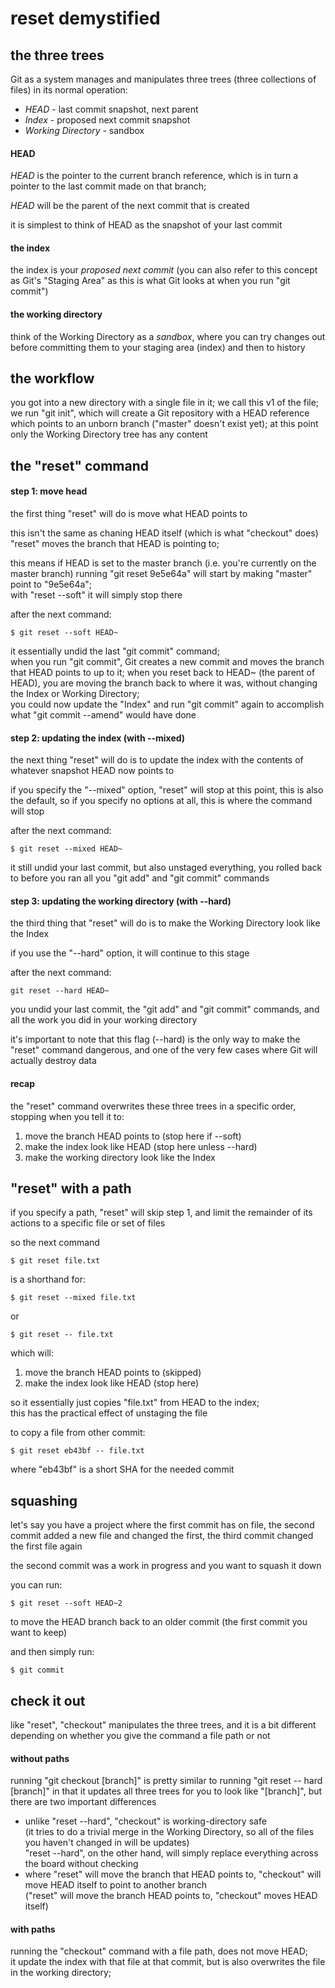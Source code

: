 reset demystified
=================


the three trees
---------------

Git as a system manages and manipulates three trees 
(three collections of files) in its normal operation:
- *HEAD* - last commit snapshot, next parent
- *Index* - proposed next commit snapshot
- *Working Directory* - sandbox


#### HEAD

*HEAD* is the pointer to the current branch reference, which is in 
turn a pointer to the last commit made on that branch;

*HEAD* will be the parent of the next commit that is created

it is simplest to think of HEAD as the snapshot 
of your last commit


#### the index

the index is your *proposed next commit*
(you can also refer to this concept as Git's "Staging Area"
as this is what Git looks at when you run "git commit")


#### the working directory

think of the Working Directory as a *sandbox*, where you can try
changes out before committing them to your staging area (index)
and then to history



the workflow
------------

you got into a new directory with a single file in it; we call this
v1 of the file;  
we run "git init", which will create a Git repository with a HEAD
reference which points to an unborn branch 
("master" doesn't exist yet); at this point only 
the Working Directory tree has any content



the "reset" command
-------------------

#### step 1: move head

the first thing "reset" will do is move what HEAD points to

this isn't the same as chaning HEAD itself (which is what "checkout"
does) "reset" moves the branch that HEAD is pointing to; 

this means if HEAD is set to the master branch (i.e. you're currently
on the master branch) running "git reset 9e5e64a" will start by 
making "master" point to "9e5e64a";  
with "reset --soft" it will simply stop there

after the next command:  
```git
$ git reset --soft HEAD~
```

it essentially undid the last "git commit" command;  
when you run "git commit", Git creates a new commit and moves the 
branch that HEAD points to up to it; when you reset back to HEAD~
(the parent of HEAD), you are moving the branch back to where it was,
without changing the Index or Working Directory;  
you could now update the "Index" and run "git commit" again to 
accomplish what "git commit --amend" would have done


#### step 2: updating the index (with --mixed)

the next thing "reset" will do is to update the index with the
contents of whatever snapshot HEAD now points to
 
if you specify the "--mixed" option, "reset" will stop at this point,
this is also the default, so if you specify no options at all,
this is where the command will stop

after the next command:
```git
$ git reset --mixed HEAD~ 
```
it still undid your last commit, but also unstaged everything, you 
rolled back to before you ran all you "git add" and "git commit"
commands


#### step 3: updating the working directory (with --hard)

the third thing that "reset" will do is to make the Working Directory
look like the Index

if you use the "--hard" option, it will continue to this stage

after the next command:
```git
git reset --hard HEAD~
```

you undid your last commit, the "git add" and "git commit" commands,
and all the work you did in your working directory

it's important to note that this flag (--hard) is the only way to
make the "reset" command dangerous, and one of the very few cases
where Git will actually destroy data


#### recap

the "reset" command overwrites these three trees in a specific order,
stopping when you tell it to:
1. move the branch HEAD points to (stop here if --soft)
2. make the index look like HEAD (stop here unless --hard)
3. make the working directory look like the Index



"reset" with a path
-------------------

if you specify a path, "reset" will skip step 1, and limit the remainder
of its actions to a specific file or set of files

so the next command
```git
$ git reset file.txt
```

is a shorthand for:
```git
$ git reset --mixed file.txt
```

or 
```git
$ git reset -- file.txt
```

which will:
1. move the branch HEAD points to (skipped)
2. make the index look like HEAD (stop here)

so it essentially just copies "file.txt" from HEAD to the index;  
this has the practical effect of unstaging the file

to copy a file from other commit:
```git
$ git reset eb43bf -- file.txt
```

where "eb43bf" is a short SHA for the needed commit



squashing
---------

let's say you have a project where the first commit has on file, 
the second commit added a new file and changed the first,
the third commit changed the first file again

the second commit was a work in progress 
and you want to squash it down

you can run:
```git
$ git reset --soft HEAD~2
```

to move the HEAD branch back to an older commit (the first commit
you want to keep)

and then simply run:
```git
$ git commit 
```



check it out
------------

like "reset", "checkout" manipulates the three trees, and it is a bit
different depending on whether you give the command a file path
or not

#### without paths

running "git checkout [branch]" is pretty similar to running 
"git reset -- hard [branch]" in that it updates all three trees for
you to look like "[branch]", but there are two important differences
- unlike "reset --hard", "checkout" is working-directory safe  
  (it tries to do a trivial merge in the Working Directory, so all
   of the files you haven't changed in will be updates)  
  "reset --hard", on the other hand, will simply replace everything
  across the board without checking
- where "reset" will move the branch that HEAD points to, "checkout"
  will move HEAD itself to point to another branch  
  ("reset" will move the branch HEAD points to, "checkout" moves
   HEAD itself)


#### with paths

running the "checkout" command with a file path, does not move HEAD;  
it update the index with that file at that commit, but is also
overwrites the file in the working directory;  

